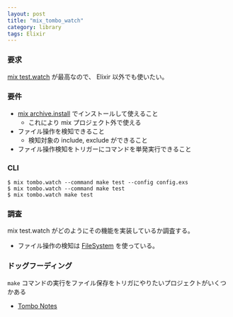 ```yaml
---
layout: post
title: "mix_tombo_watch"
category: library
tags: Elixir
---
```


### 要求

[mix test.watch](https://github.com/lpil/mix-test.watch) が最高なので、 Elixir 以外でも使いたい。

### 要件

- [mix archive.install](https://hexdocs.pm/mix/Mix.Tasks.Archive.Install.html) でインストールして使えること
  - これにより mix プロジェクト外で使える
- ファイル操作を検知できること
  - 検知対象の include, exclude ができること
- ファイル操作検知をトリガーにコマンドを単発実行できること

### CLI

```
$ mix tombo.watch --command make test --config config.exs
$ mix tombo.watch --command make test
$ mix tombo.watch make test
```

### 調査

mix test.watch がどのようにその機能を実装しているか調査する。

- ファイル操作の検知は [FileSystem](https://github.com/falood/file_system) を使っている。


### ドッグフーディング

`make` コマンドの実行をファイル保存をトリガにやりたいプロジェクトがいくつかある

- [Tombo Notes](https://github.com/pojiro/pojiro.github.io)
